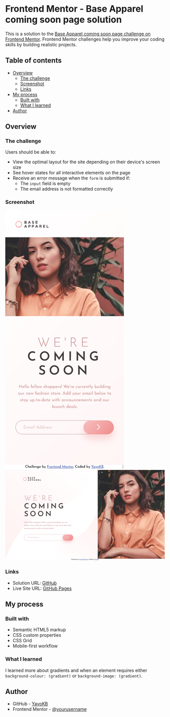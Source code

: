 # Frontend Mentor - Base Apparel coming soon page solution

This is a solution to the [Base Apparel coming soon page challenge on Frontend Mentor](https://www.frontendmentor.io/challenges/base-apparel-coming-soon-page-5d46b47f8db8a7063f9331a0). Frontend Mentor challenges help you improve your coding skills by building realistic projects.

## Table of contents

- [Overview](#overview)
  - [The challenge](#the-challenge)
  - [Screenshot](#screenshot)
  - [Links](#links)
- [My process](#my-process)
  - [Built with](#built-with)
  - [What I learned](#what-i-learned)
- [Author](#author)

## Overview

### The challenge

Users should be able to:

- View the optimal layout for the site depending on their device's screen size
- See hover states for all interactive elements on the page
- Receive an error message when the `form` is submitted if:
  - The `input` field is empty
  - The email address is not formatted correctly

### Screenshot

![](./screenshot-mobile.jpg) ![](./screenshot.jpg)

### Links

- Solution URL: [GitHub](https://github.com/YayoKB/fem-base-apparel-coming-soon-page)
- Live Site URL: [GitHub Pages](https://yayokb.github.io/fem-base-apparel-coming-soon-page)

## My process

### Built with

- Semantic HTML5 markup
- CSS custom properties
- CSS Grid
- Mobile-first workflow

### What I learned

I learned more about gradients and when an element requires either `background-colour: (gradient)` or `background-image: (gradient)`.

## Author

- GitHub - [YayoKB](https://github.com/YayoKB)
- Frontend Mentor - [@yourusername](https://www.frontendmentor.io/profile/YayoKB)
